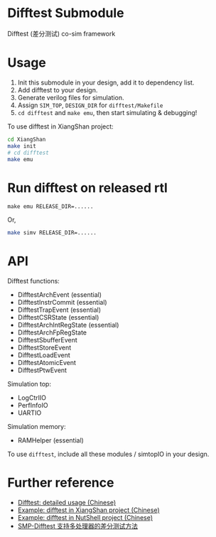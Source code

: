 Difftest Submodule
===================

Difftest (差分测试) co-sim framework

# Usage

1. Init this submodule in your design, add it to dependency list.
2. Add difftest to your design.
3. Generate verilog files for simulation.
4. Assign `SIM_TOP`, `DESIGN_DIR` for `difftest/Makefile`
5. `cd difftest` and `make emu`, then start simulating & debugging!

To use difftest in XiangShan project:
```sh
cd XiangShan
make init
# cd difftest
make emu
```

# Run difftest on released rtl

```
make emu RELEASE_DIR=......
```

Or,

```sh
make simv RELEASE_DIR=......
```

# API

Difftest functions:

* DifftestArchEvent (essential)
* DifftestInstrCommit (essential)
* DifftestTrapEvent (essential)
* DifftestCSRState (essential)
* DifftestArchIntRegState (essential)
* DifftestArchFpRegState
* DifftestSbufferEvent
* DifftestStoreEvent
* DifftestLoadEvent
* DifftestAtomicEvent
* DifftestPtwEvent

Simulation top:

* LogCtrlIO
* PerfInfoIO
* UARTIO

Simulation memory:

* RAMHelper (essential)

To use `difftest`, include all these modules / simtopIO in your design.

# Further reference

* [Difftest: detailed usage (Chinese)](./doc/usage.md)
* [Example: difftest in XiangShan project (Chinese) ](./doc/example-xiangshan.md)
* [Example: difftest in NutShell project (Chinese) ](./doc/example-nutshell.md)
* [SMP-Difftest 支持多处理器的差分测试方法](https://github.com/OpenXiangShan/XiangShan-doc/blob/main/slides/20210624-RVWC-SMP-Difftest%20%E6%94%AF%E6%8C%81%E5%A4%9A%E5%A4%84%E7%90%86%E5%99%A8%E7%9A%84%E5%B7%AE%E5%88%86%E6%B5%8B%E8%AF%95%E6%96%B9%E6%B3%95.pdf)